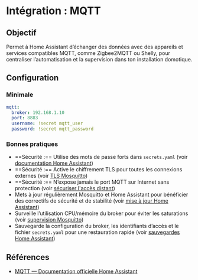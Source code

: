 # Intégration : MQTT

## Objectif
Permet à Home Assistant d’échanger des données avec des appareils et services compatibles MQTT, comme Zigbee2MQTT ou Shelly, pour centraliser l’automatisation et la supervision dans ton installation domotique.

## Configuration

### Minimale
```yaml
mqtt:
  broker: 192.168.1.10
  port: 8883
  username: !secret mqtt_user
  password: !secret mqtt_password
```

### Bonnes pratiques
- ==Sécurité :== Utilise des mots de passe forts dans `secrets.yaml` (voir [documentation Home Assistant](https://www.home-assistant.io/docs/configuration/secrets/))
- ==Sécurité :== Active le chiffrement TLS pour toutes les connexions externes (voir [TLS Mosquitto](https://www.home-assistant.io/integrations/mqtt/#tls-support))
- ==Sécurité :== N’expose jamais le port MQTT sur Internet sans protection (voir [sécuriser l'accès distant](https://www.home-assistant.io/docs/configuration/remote/))
- Mets à jour régulièrement Mosquitto et Home Assistant pour bénéficier des correctifs de sécurité et de stabilité (voir [mise à jour Home Assistant](https://www.home-assistant.io/docs/installation/updating/))
- Surveille l’utilisation CPU/mémoire du broker pour éviter les saturations (voir [supervision Mosquitto](https://mosquitto.org/man/mosquitto-8.html))
- Sauvegarde la configuration du broker, les identifiants d’accès et le fichier `secrets.yaml` pour une restauration rapide (voir [sauvegardes Home Assistant](https://www.home-assistant.io/common-tasks/backup/))

## Références
- [MQTT — Documentation officielle Home Assistant](https://www.home-assistant.io/integrations/mqtt/)
